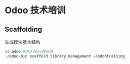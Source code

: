 # Odoo 技术培训

## Scaffolding

生成模块基本结构
```bash
cd odoo #进入Odoo根目录
./odoo-bin scaffold library_management ~/odootraining 
```
